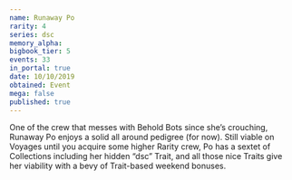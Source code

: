 ```yaml
---
name: Runaway Po
rarity: 4
series: dsc
memory_alpha:
bigbook_tier: 5
events: 33
in_portal: true
date: 10/10/2019
obtained: Event
mega: false
published: true
---
```


One of the crew that messes with Behold Bots since she’s crouching, Runaway Po enjoys a solid all around pedigree (for now). Still viable on Voyages until you acquire some higher Rarity crew, Po has a sextet of Collections including her hidden “dsc” Trait, and all those nice Traits give her viability with a bevy of Trait-based weekend bonuses.
